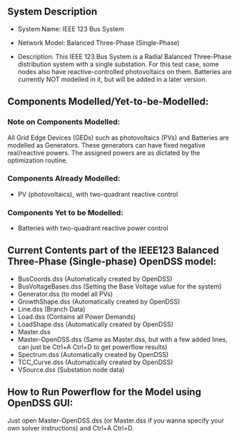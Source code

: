 ## System Description

- System Name: IEEE 123 Bus System

- Network Model: Balanced Three-Phase (Single-Phase)

- Description: This IEEE 123 Bus System is a Radial Balanced Three-Phase distribution system with a single substation. For this test case, some nodes also have reactive-controlled photovoltaics on them. Batteries are currently NOT modelled in it, but will be added in a later version.

## Components Modelled/Yet-to-be-Modelled: 

### Note on Components Modelled: 
All Grid Edge Devices (GEDs) such as photovoltaics (PVs) and Batteries are modelled as Generators. These generators can have fixed negative real/reactive powers. The assigned powers are as dictated by the optimization routine.

### Components Already Modelled:
- PV (photovoltaics), with two-quadrant reactive control

### Components Yet to be Modelled: 
- Batteries with two-quadrant reactive power control

## Current Contents part of the IEEE123 Balanced Three-Phase (Single-phase) OpenDSS model:

- BusCoords.dss (Automatically created by OpenDSS)
- BusVoltageBases.dss (Setting the Base Voltage value for the system)
- Generator.dss (to model all PVs)
- GrowthShape.dss (Automatically created by OpenDSS)
- Line.dss (Branch Data)
- Load.dss (Contains all Power Demands)
- LoadShape.dss (Automatically created by OpenDSS)
- Master.dss
- Master-OpenDSS.dss (Same as Master.dss, but with a few added lines, can just be Ctrl+A Ctrl+D to get powerflow results)
- Spectrum.dss (Automatically created by OpenDSS)
- TCC_Curve.dss (Automatically created by OpenDSS)
- VSource.dss (Substation node data)

## How to Run Powerflow for the Model using OpenDSS GUI:

Just open Master-OpenDSS.dss (or Master.dss if you wanna specify your own solver instructions) and Ctrl+A Ctrl+D.